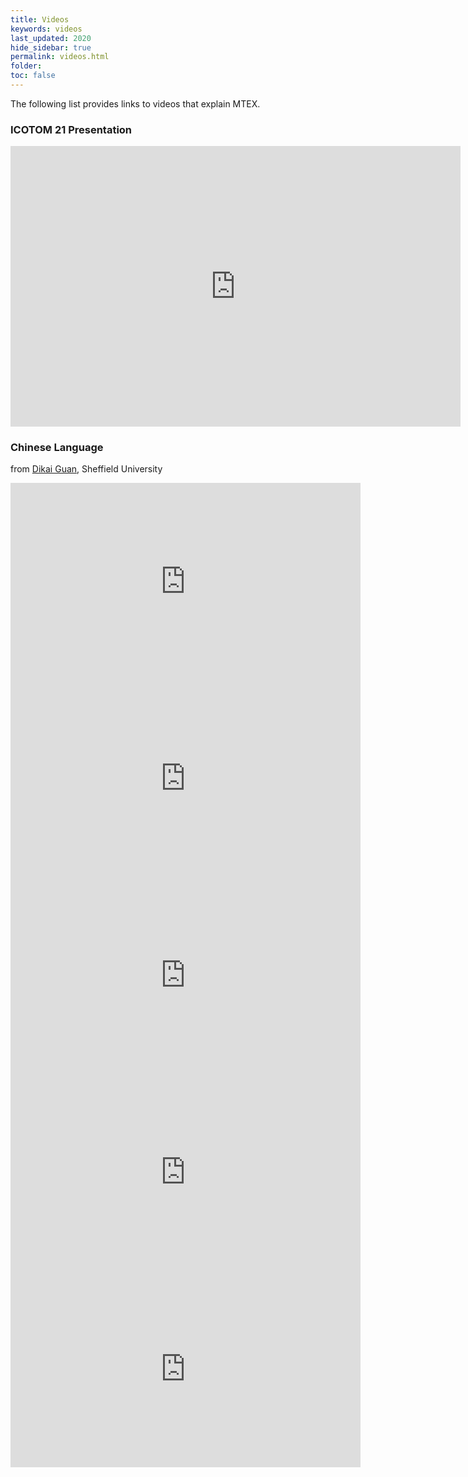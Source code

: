 ```yaml
---
title: Videos
keywords: videos
last_updated: 2020
hide_sidebar: true
permalink: videos.html
folder:
toc: false
---
```


The following list provides links to videos that explain MTEX.

### ICOTOM 21 Presentation

<iframe src="https://videocampus.sachsen.de/media/embed?key=7abc42d90e76b455dbae4b7f2664ef5e&width=720&height=449&autoplay=false&autolightsoff=false&loop=false&chapters=false&related=false&responsive=false&t=0" data-src="" class="iframeLoaded" width="720" height="449" frameborder="0" allowfullscreen="allowfullscreen" allowtransparency="true" scrolling="no"></iframe>



### Chinese Language

from [Dikai Guan](https://www.sheffield.ac.uk/materials/people/research-staff/dikai-guan), Sheffield University

<iframe width="560" height="315" src="https://www.youtube.com/embed/v_3oanfptEw" frameborder="0" allow="accelerometer; autoplay; encrypted-media; gyroscope; picture-in-picture" allowfullscreen></iframe>

<iframe width="560" height="315" src="https://www.youtube.com/embed/ulbE4c_-Vfw" frameborder="0" allow="accelerometer; autoplay; encrypted-media; gyroscope; picture-in-picture" allowfullscreen></iframe>

<iframe width="560" height="315" src="https://www.youtube.com/embed/etse5oJM54c" frameborder="0" allow="accelerometer; autoplay; encrypted-media; gyroscope; picture-in-picture" allowfullscreen></iframe>

<iframe width="560" height="315" src="https://www.youtube.com/embed/zbBYa7VlFpw" frameborder="0" allow="accelerometer; autoplay; encrypted-media; gyroscope; picture-in-picture" allowfullscreen></iframe>

<iframe width="560" height="315" src="https://www.youtube.com/embed/zbBYa7VlFpw" frameborder="0" allow="accelerometer; autoplay; encrypted-media; gyroscope; picture-in-picture" allowfullscreen></iframe>
